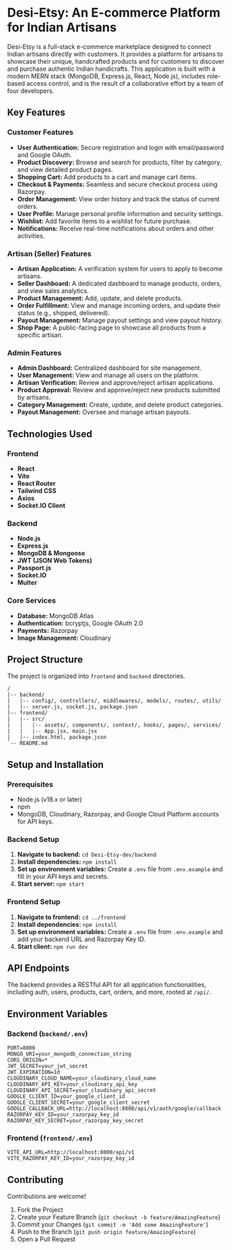# Desi-Etsy: An E-commerce Platform for Indian Artisans

Desi-Etsy is a full-stack e-commerce marketplace designed to connect Indian artisans directly with customers. It provides a platform for artisans to showcase their unique, handcrafted products and for customers to discover and purchase authentic Indian handicrafts. This application is built with a modern MERN stack (MongoDB, Express.js, React, Node.js), includes role-based access control, and is the result of a collaborative effort by a team of four developers.

## Key Features

### Customer Features

-   **User Authentication:** Secure registration and login with email/password and Google OAuth.
-   **Product Discovery:** Browse and search for products, filter by category, and view detailed product pages.
-   **Shopping Cart:** Add products to a cart and manage cart items.
-   **Checkout & Payments:** Seamless and secure checkout process using Razorpay.
-   **Order Management:** View order history and track the status of current orders.
-   **User Profile:** Manage personal profile information and security settings.
-   **Wishlist:** Add favorite items to a wishlist for future purchase.
-   **Notifications:** Receive real-time notifications about orders and other activities.

### Artisan (Seller) Features

-   **Artisan Application:** A verification system for users to apply to become artisans.
-   **Seller Dashboard:** A dedicated dashboard to manage products, orders, and view sales analytics.
-   **Product Management:** Add, update, and delete products.
-   **Order Fulfillment:** View and manage incoming orders, and update their status (e.g., shipped, delivered).
-   **Payout Management:** Manage payout settings and view payout history.
-   **Shop Page:** A public-facing page to showcase all products from a specific artisan.

### Admin Features

-   **Admin Dashboard:** Centralized dashboard for site management.
-   **User Management:** View and manage all users on the platform.
-   **Artisan Verification:** Review and approve/reject artisan applications.
-   **Product Approval:** Review and approve/reject new products submitted by artisans.
-   **Category Management:** Create, update, and delete product categories.
-   **Payout Management:** Oversee and manage artisan payouts.

## Technologies Used

### Frontend

-   **React**
-   **Vite**
-   **React Router**
-   **Tailwind CSS**
-   **Axios**
-   **Socket.IO Client**

### Backend

-   **Node.js**
-   **Express.js**
-   **MongoDB & Mongoose**
-   **JWT (JSON Web Tokens)**
-   **Passport.js**
-   **Socket.IO**
-   **Multer**

### Core Services

-   **Database:** MongoDB Atlas
-   **Authentication:** bcryptjs, Google OAuth 2.0
-   **Payments:** Razorpay
-   **Image Management:** Cloudinary

## Project Structure

The project is organized into `frontend` and `backend` directories.

```
/
|-- backend/
|   |-- config/, controllers/, middlewares/, models/, routes/, utils/
|   |-- server.js, socket.js, package.json
|-- frontend/
|   |-- src/
|   |   |-- assets/, components/, context/, hooks/, pages/, services/
|   |   |-- App.jsx, main.jsx
|   |-- index.html, package.json
`-- README.md
```

## Setup and Installation

### Prerequisites

-   Node.js (v18.x or later)
-   npm
-   MongoDB, Cloudinary, Razorpay, and Google Cloud Platform accounts for API keys.

### Backend Setup

1.  **Navigate to backend:** `cd Desi-Etsy-dev/backend`
2.  **Install dependencies:** `npm install`
3.  **Set up environment variables:** Create a `.env` file from `.env.example` and fill in your API keys and secrets.
4.  **Start server:** `npm start`

### Frontend Setup

1.  **Navigate to frontend:** `cd ../frontend`
2.  **Install dependencies:** `npm install`
3.  **Set up environment variables:** Create a `.env` file from `.env.example` and add your backend URL and Razorpay Key ID.
4.  **Start client:** `npm run dev`

## API Endpoints

The backend provides a RESTful API for all application functionalities, including auth, users, products, cart, orders, and more, rooted at `/api/`.

## Environment Variables

### Backend (`backend/.env`)
```
PORT=8000
MONGO_URI=your_mongodb_connection_string
CORS_ORIGIN=*
JWT_SECRET=your_jwt_secret
JWT_EXPIRATION=1d
CLOUDINARY_CLOUD_NAME=your_cloudinary_cloud_name
CLOUDINARY_API_KEY=your_cloudinary_api_key
CLOUDINARY_API_SECRET=your_cloudinary_api_secret
GOOGLE_CLIENT_ID=your_google_client_id
GOOGLE_CLIENT_SECRET=your_google_client_secret
GOOGLE_CALLBACK_URL=http://localhost:8000/api/v1/auth/google/callback
RAZORPAY_KEY_ID=your_razorpay_key_id
RAZORPAY_KEY_SECRET=your_razorpay_key_secret
```

### Frontend (`frontend/.env`)
```
VITE_API_URL=http://localhost:8000/api/v1
VITE_RAZORPAY_KEY_ID=your_razorpay_key_id
```

## Contributing

Contributions are welcome!

1.  Fork the Project
2.  Create your Feature Branch (`git checkout -b feature/AmazingFeature`)
3.  Commit your Changes (`git commit -m 'Add some AmazingFeature'`)
4.  Push to the Branch (`git push origin feature/AmazingFeature`)
5.  Open a Pull Request
